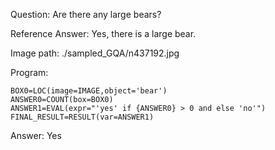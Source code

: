 Question: Are there any large bears?

Reference Answer: Yes, there is a large bear.

Image path: ./sampled_GQA/n437192.jpg

Program:

```
BOX0=LOC(image=IMAGE,object='bear')
ANSWER0=COUNT(box=BOX0)
ANSWER1=EVAL(expr="'yes' if {ANSWER0} > 0 and else 'no'")
FINAL_RESULT=RESULT(var=ANSWER1)
```
Answer: Yes

